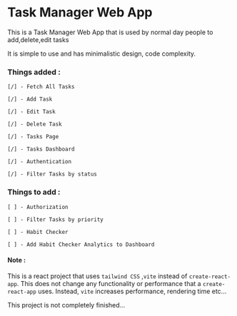 # Task Manager Web App

This is a Task Manager Web App that is used by normal day people to add,delete,edit tasks

It is simple to use and has minimalistic design,
code complexity.

### Things added :

    [/] - Fetch All Tasks

    [/] - Add Task

    [/] - Edit Task

    [/] - Delete Task

    [/] - Tasks Page

    [/] - Tasks Dashboard

    [/] - Authentication

    [/] - Filter Tasks by status

### Things to add :

    [ ] - Authorization

    [ ] - Filter Tasks by priority

    [ ] - Habit Checker

    [ ] - Add Habit Checker Analytics to Dashboard

#### Note :

This is a react project that uses `tailwind CSS` ,`vite` instead of `create-react-app`.
This does not change any functionality or performance that a `create-react-app` uses. Instead, `vite`
increases performance, rendering time etc...

This project is not completely finished...
